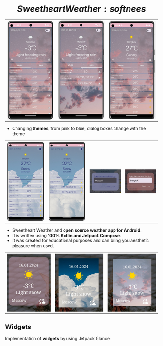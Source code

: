 # $${{Sweetheart Weather: softnees}}$$ 
|          |             |                |       
| :---:    |    :----:   |          :---: | 
| ![1](https://github.com/FroschMadchen/WeatherAppCompose/blob/master/image/photo1705428680.jpeg) | ![2](https://github.com/FroschMadchen/WeatherAppCompose/blob/master/image/photo1705428735.jpeg) | ![3](https://github.com/FroschMadchen/WeatherAppCompose/blob/master/image/photo1705428873.jpeg) | ![4]() 

- Changing **themes**, from pink to blue, dialog boxes change with the theme  

|          |             |                |       |
| :---:    |    :----:   |          :---: | :---: |
| ![1](https://github.com/FroschMadchen/WeatherAppCompose/blob/master/image/photo1705428935.jpeg) | ![2](https://github.com/FroschMadchen/WeatherAppCompose/blob/master/image/photo1705428958.jpeg) | ![3](https://github.com/FroschMadchen/WeatherAppCompose/blob/master/image/photo1705428992.jpeg) | ![4](https://github.com/FroschMadchen/WeatherAppCompose/blob/master/image/photo1705428908.jpeg)

- Sweetheart Weather and **open source weather app for Android**.
- It is written using **100% Kotlin and Jetpack Compose**. 
- It was created for educational purposes and can bring you aesthetic pleasure when used.   


|          |             |                |       
| :---:    |    :----:   |          :---: | 
| ![1](https://github.com/FroschMadchen/WeatherAppCompose/blob/master/image/photo1705691557.jpeg) | ![2](https://github.com/FroschMadchen/WeatherAppCompose/blob/master/image/photo1705691571.jpeg) | ![3](https://github.com/FroschMadchen/WeatherAppCompose/blob/master/image/photo1705691588.jpeg) | ![4]()

## Widgets
Implementation of **widgets** by using Jetpack Glance

